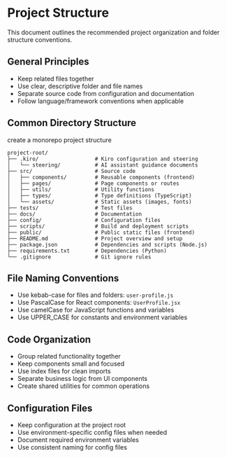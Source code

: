 # Project Structure

This document outlines the recommended project organization and folder structure conventions.

## General Principles
- Keep related files together
- Use clear, descriptive folder and file names
- Separate source code from configuration and documentation
- Follow language/framework conventions when applicable

## Common Directory Structure

create a monorepo project structure

```
project-root/
├── .kiro/                  # Kiro configuration and steering
│   └── steering/           # AI assistant guidance documents
├── src/                    # Source code
│   ├── components/         # Reusable components (frontend)
│   ├── pages/              # Page components or routes
│   ├── utils/              # Utility functions
│   ├── types/              # Type definitions (TypeScript)
│   └── assets/             # Static assets (images, fonts)
├── tests/                  # Test files
├── docs/                   # Documentation
├── config/                 # Configuration files
├── scripts/                # Build and deployment scripts
├── public/                 # Public static files (frontend)
├── README.md               # Project overview and setup
├── package.json            # Dependencies and scripts (Node.js)
├── requirements.txt        # Dependencies (Python)
└── .gitignore              # Git ignore rules
```

## File Naming Conventions
- Use kebab-case for files and folders: `user-profile.js`
- Use PascalCase for React components: `UserProfile.jsx`
- Use camelCase for JavaScript functions and variables
- Use UPPER_CASE for constants and environment variables

## Code Organization
- Group related functionality together
- Keep components small and focused
- Use index files for clean imports
- Separate business logic from UI components
- Create shared utilities for common operations

## Configuration Files
- Keep configuration at the project root
- Use environment-specific config files when needed
- Document required environment variables
- Use consistent naming for config files